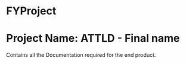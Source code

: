 # FYProject

# Project Name: ATTLD - Final name

Contains all the Documentation required for the end product.
